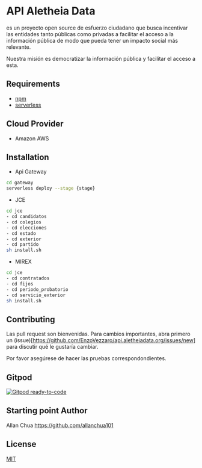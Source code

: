 # API Aletheia Data

es un proyecto open source de esfuerzo ciudadano que busca incentivar las entidades tanto públicas como privadas a facilitar el acceso a la información pública de modo que pueda tener un impacto social más relevante. 

Nuestra misión es democratizar la información pública y facilitar el acceso a esta.

## Requirements

- [npm](https://www.npmjs.com/)
- [serverless](https://www.serverless.com/)

## Cloud Provider

- Amazon AWS 

## Installation

- Api Gateway
```bash
cd gateway
serverless deploy --stage {stage}
```

- JCE
```bash
cd jce
- cd candidatos
- cd colegios
- cd elecciones
- cd estado
- cd exterior
- cd partido
sh install.sh
```

- MIREX
```bash
cd jce
- cd contratados
- cd fijos
- cd periodo_probatorio
- cd servicio_exterior
sh install.sh
```

## Contributing

Las pull request son bienvenidas. Para cambios importantes, abra primero un (issue)[https://github.com/EnzoVezzaro/api.aletheiadata.org/issues/new] para discutir qué le gustaría cambiar.

Por favor asegúrese de hacer las pruebas correspondondientes.

## Gitpod

[![Gitpod ready-to-code](https://img.shields.io/badge/Gitpod-ready--to--code-blue?logo=gitpod)](https://gitpod.io/#https://github.com/EnzoVezzaro/api.aletheiadata.org)

## Starting point Author

Allan Chua
https://github.com/allanchua101

## License
[MIT](https://choosealicense.com/licenses/mit/)